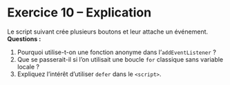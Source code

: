 # Exercice 10 – Explication

Le script suivant crée plusieurs boutons et leur attache un événement.  
**Questions :**

1. Pourquoi utilise-t-on une fonction anonyme dans l’`addEventListener` ?
2. Que se passerait-il si l’on utilisait une boucle `for` classique sans variable locale ?
3. Expliquez l’intérêt d’utiliser `defer` dans le `<script>`.

